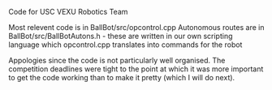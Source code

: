 
Code for USC VEXU Robotics Team

Most relevent code is in BallBot/src/opcontrol.cpp
Autonomous routes are in BallBot/src/BallBotAutons.h - these are written in our own scripting language which opcontrol.cpp translates into commands for the robot

Appologies since the code is not particularly well organised. The competition deadlines were tight to the point at which it was more important to get the code working than to make it pretty (which I will do next).
